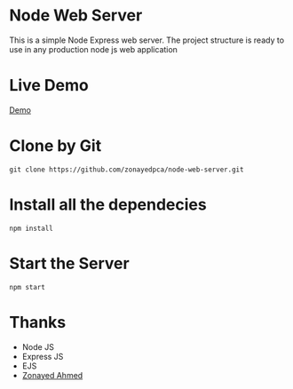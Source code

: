 # Node Web Server
This is a simple Node Express web server. The project structure is ready to use in any production node js web application

# Live Demo
[Demo](https//zonae.com)

# Clone by Git
```
git clone https://github.com/zonayedpca/node-web-server.git
```

# Install all the dependecies
```
npm install
```

# Start the Server 
```
npm start
```

# Thanks
- Node JS
- Express JS
- EJS
- [Zonayed Ahmed](https://www.zonayed.me)
